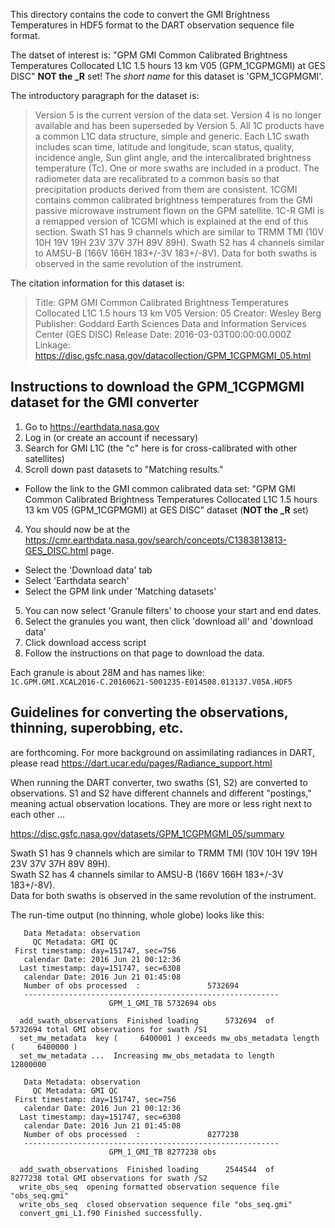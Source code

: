 
This directory contains the code to convert the GMI Brightness Temperatures in HDF5 format
to the DART observation sequence file format.

The datset of interest is: "GPM GMI Common Calibrated Brightness Temperatures 
Collocated L1C 1.5 hours 13 km V05 (GPM_1CGPMGMI) at GES DISC" **NOT the _R** set!
The _short name_ for this dataset is 'GPM_1CGPMGMI'.

The introductory paragraph for the dataset is:

> Version 5 is the current version of the data set.
> Version 4 is no longer available and has been superseded by Version 5. 
> All 1C products have a common L1C data structure, simple and generic. 
> Each L1C swath includes scan time, latitude and longitude, scan status, 
> quality, incidence angle, Sun glint angle, and the intercalibrated 
> brightness temperature (Tc). One or more swaths are included in a product. 
> The radiometer data are recalibrated to a common basis so that 
> precipitation products derived from them are consistent. 
> 1CGMI contains common calibrated brightness temperatures from the 
> GMI passive microwave instrument flown on the GPM satellite. 
> 1C-R GMI is a remapped version of 1CGMI which is explained at the end 
> of this section. Swath S1 has 9 channels which are similar to 
> TRMM TMI (10V 10H 19V 19H 23V 37V 37H 89V 89H). 
> Swath S2 has 4 channels similar to AMSU-B (166V 166H 183+/-3V 183+/-8V). 
> Data for both swaths is observed in the same revolution of the instrument. 

The citation information for this dataset is:
> Title: GPM GMI Common Calibrated Brightness Temperatures Collocated L1C 1.5 hours 13 km V05
> Version: 05
> Creator: Wesley Berg
> Publisher: Goddard Earth Sciences Data and Information Services Center (GES DISC)
> Release Date: 2016-03-03T00:00:00.000Z
> Linkage: https://disc.gsfc.nasa.gov/datacollection/GPM_1CGPMGMI_05.html

## Instructions to download the GPM_1CGPMGMI dataset for the GMI converter

1. Go to https://earthdata.nasa.gov
2. Log in (or create an account if necessary) 
2. Search for GMI L1C (the "c" here is for cross-calibrated with other satellites)
3. Scroll down past datasets to "Matching results."
  - Follow the link to the GMI common calibrated data set: "GPM GMI Common Calibrated Brightness Temperatures Collocated L1C 1.5 hours 13 km V05 (GPM_1CGPMGMI) at GES DISC" dataset (**NOT the _R** set)
4. You should now be at the https://cmr.earthdata.nasa.gov/search/concepts/C1383813813-GES_DISC.html page.
  - Select the 'Download data' tab
  - Select 'Earthdata search'
  - Select the GPM link under 'Matching datasets'
5. You can now select 'Granule filters' to choose your start and end dates.
6. Select the granules you want, then click 'download all' and 'download data'
7. Click download access script
8. Follow the instructions on that page to download the data. 

Each granule is about 28M and has names like:  
`1C.GPM.GMI.XCAL2016-C.20160621-S001235-E014508.013137.V05A.HDF5`


## Guidelines for converting the observations, thinning, superobbing, etc.

are forthcoming. For more background on assimilating radiances in DART, please read
https://dart.ucar.edu/pages/Radiance_support.html

When running the DART converter, two swaths (S1, S2) are converted to observations.
S1 and S2 have different channels and different "postings," meaning actual 
observation locations. They are more or less right next to each other ...

https://disc.gsfc.nasa.gov/datasets/GPM_1CGPMGMI_05/summary

Swath S1 has 9 channels which are similar to TRMM TMI (10V 10H 19V 19H 23V 37V 37H 89V 89H).  
Swath S2 has 4 channels similar to AMSU-B (166V 166H 183+/-3V 183+/-8V).  
Data for both swaths is observed in the same revolution of the instrument.  

The run-time output (no thinning, whole globe) looks like this:

```
   Data Metadata: observation
     QC Metadata: GMI QC
 First timestamp: day=151747, sec=756
   calendar Date: 2016 Jun 21 00:12:36
  Last timestamp: day=151747, sec=6308
   calendar Date: 2016 Jun 21 01:45:08
   Number of obs processed  :               5732694
   ---------------------------------------------------------
                      GPM_1_GMI_TB 5732694 obs
 
  add_swath_observations  Finished loading      5732694  of      5732694 total GMI observations for swath /S1
  set_mw_metadata  key (     6400001 ) exceeds mw_obs_metadata length (     6400000 )
  set_mw_metadata ...  Increasing mw_obs_metadata to length     12800000
 
   Data Metadata: observation
     QC Metadata: GMI QC
 First timestamp: day=151747, sec=756
   calendar Date: 2016 Jun 21 00:12:36
  Last timestamp: day=151747, sec=6308
   calendar Date: 2016 Jun 21 01:45:08
   Number of obs processed  :               8277238
   ---------------------------------------------------------
                      GPM_1_GMI_TB 8277238 obs
 
  add_swath_observations  Finished loading      2544544  of      8277238 total GMI observations for swath /S2
  write_obs_seq  opening formatted observation sequence file "obs_seq.gmi"
  write_obs_seq  closed observation sequence file "obs_seq.gmi"
  convert_gmi_L1.f90 Finished successfully.
```
